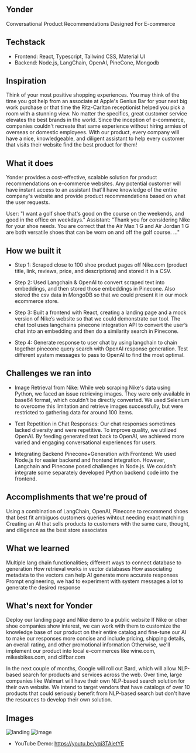 ## Yonder
Conversational Product Recommendations Designed For E-commerce

## Techstack
- Frontend: React, Typescript, Tailwind CSS, Material UI
- Backend: Node.js, LangChain, OpenAI, PineCone, Mongodb

## Inspiration
Think of your most positive shopping experiences. You may think of the time you got help from an associate at Apple's Genius Bar for your next big work purchase or that time the Ritz-Carlton receptionist helped you pick a room with a stunning view. No matter the specifics, great customer service elevates the best brands in the world. Since the inception of e-commerce, companies couldn't recreate that same experience without hiring armies of overseas or domestic employees. With our product, every company will have a nice, knowledgeable, and diligent assistant to help every customer that visits their website find the best product for them!

## What it does
Yonder provides a cost-effective, scalable solution for product recommendations on e-commerce websites. Any potential customer will have instant access to an assistant that'll have knowledge of the entire company's website and provide product recommendations based on what the user requests.

User: "I want a golf shoe that's good on the course on the weekends, and good in the office on weekdays." Assistant: "Thank you for considering Nike for your shoe needs. You are correct that the Air Max 1 G and Air Jordan 1 G are both versatile shoes that can be worn on and off the golf course. ..."

## How we built it
- Step 1: Scraped close to 100 shoe product pages off Nike.com (product title, link, reviews, price, and descriptions) and stored it in a CSV.

- Step 2: Used Langchain & OpenAI to convert scraped text into embeddings, and then stored those embeddings in Pinecone. Also stored the csv data in MongoDB so that we could present it in our mock ecommerce store.

- Step 3: Built a frontend with React, creating a landing page and a mock version of Nike’s website so that we could demonstrate our tool. The chat tool uses langchains pinecone integration API to convert the user’s chat into an embedding and then do a similarity search in Pinecone.

- Step 4: Generate response to user chat by using langchain to chain together pinecone query search with OpenAI response generation. Test different system messages to pass to OpenAI to find the most optimal.

## Challenges we ran into
- Image Retrieval from Nike: While web scraping Nike's data using Python, we faced an issue retrieving images. They were only available in base64 format, which couldn't be directly converted. We used Selenium to overcome this limitation and retrieve images successfully, but were restricted to gathering data for around 100 items.

- Text Repetition in Chat Responses: Our chat responses sometimes lacked diversity and were repetitive. To improve quality, we utilized OpenAI. By feeding generated text back to OpenAI, we achieved more varied and engaging conversational experiences for users.

- Integrating Backend Pinecone+Generation with Frontend: We used Node.js for easier backend and frontend integration. However, Langchain and Pinecone posed challenges in Node.js. We couldn't integrate some separately developed Python backend code into the frontend.


## Accomplishments that we're proud of
Using a combination of LangChain, OpenAI, Pinecone to recommend shoes that best fit ambiguos customers queries wihtout needing exact matching Creating an AI that sells products to customers with the same care, thought, and diligence as the best store associates

## What we learned
Multiple lang chain functionalities; different ways to connect database to generation How retrieval works in vector databases How associating metadata to the vectors can help AI generate more accurate responses Prompt engineering, we had to experiment with system messages a lot to generate the desired response

## What's next for Yonder
Deploy our landing page and Nike demo to a public website If Nike or other shoe companies show interest, we can work with them to customize the knowledge base of our product on their entire catalog and fine-tune our AI to make our responses more concise and include pricing, shipping details, an overall rating, and other promotional information Otherwise, we'll implement our product into local e-commerces like wine.com, mikesbikes.com, and clifbar.com

In the next couple of months, Google will roll out Bard, which will allow NLP-based search for products and services across the web. Over time, large companies like Walmart will have their own NLP-based search solution for their own website. We intend to target vendors that have catalogs of over 10 products that could seriously benefit from NLP-based search but don't have the resources to develop their own solution.

## Images
![landing](./resources/home.png)
![image](./resources/search1.png)

- YouTube Demo: https://youtu.be/yqj3TAietYE

